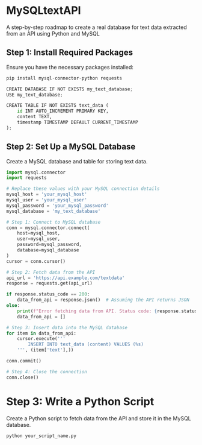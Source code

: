 # MySQLtextAPI
A step-by-step roadmap to create a real database for text data extracted from an API using Python and MySQL

 ## **Step 1: Install Required Packages**
 
Ensure you have the necessary packages installed:
```python
pip install mysql-connector-python requests
```

```python
CREATE DATABASE IF NOT EXISTS my_text_database;
USE my_text_database;

CREATE TABLE IF NOT EXISTS text_data (
    id INT AUTO_INCREMENT PRIMARY KEY,
    content TEXT,
    timestamp TIMESTAMP DEFAULT CURRENT_TIMESTAMP
);
```
## **Step 2: Set Up a MySQL Database**

Create a MySQL database and table for storing text data.
```python
import mysql.connector
import requests

# Replace these values with your MySQL connection details
mysql_host = 'your_mysql_host'
mysql_user = 'your_mysql_user'
mysql_password = 'your_mysql_password'
mysql_database = 'my_text_database'

# Step 1: Connect to MySQL database
conn = mysql.connector.connect(
    host=mysql_host,
    user=mysql_user,
    password=mysql_password,
    database=mysql_database
)
cursor = conn.cursor()

# Step 2: Fetch data from the API
api_url = 'https://api.example.com/textdata'
response = requests.get(api_url)

if response.status_code == 200:
    data_from_api = response.json()  # Assuming the API returns JSON
else:
    print(f"Error fetching data from API. Status code: {response.status_code}")
    data_from_api = []

# Step 3: Insert data into the MySQL database
for item in data_from_api:
    cursor.execute('''
        INSERT INTO text_data (content) VALUES (%s)
    ''', (item['text'],))

conn.commit()

# Step 4: Close the connection
conn.close()
```
# **Step 3: Write a Python Script**
Create a Python script to fetch data from the API and store it in the MySQL database.

```python
python your_script_name.py
```

